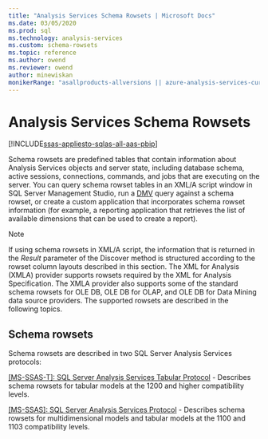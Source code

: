 ```yaml
---
title: "Analysis Services Schema Rowsets | Microsoft Docs"
ms.date: 03/05/2020
ms.prod: sql
ms.technology: analysis-services
ms.custom: schema-rowsets
ms.topic: reference
ms.author: owend
ms.reviewer: owend
author: minewiskan
monikerRange: "asallproducts-allversions || azure-analysis-services-current || power-bi-premium-current || >= sql-analysis-services-2016"
---
```

# Analysis Services Schema Rowsets

[!INCLUDE[ssas-appliesto-sqlas-all-aas-pbip](../includes/ssas-appliesto-sqlas-all-aas-pbip.md)]

  Schema rowsets are predefined tables that contain information about Analysis Services objects and server state, including database schema, active sessions, connections, commands, and jobs that are executing on the server. You can query schema rowset tables in an XML/A script window in SQL Server Management Studio, run a [DMV](use-dynamic-management-views-dmvs-to-monitor-analysis-services.md) query against a schema rowset, or create a custom application that incorporates schema rowset information (for example, a reporting application that retrieves the list of available dimensions that can be used to create a report).  
  
> [!NOTE]  
>  If using schema rowsets in XML/A script, the information that is returned in the *Result* parameter of the Discover method is structured according to the rowset column layouts described in this section. The  XML for Analysis (XMLA) provider supports rowsets required by the XML for Analysis Specification. The XMLA provider also supports some of the standard schema rowsets for OLE DB, OLE DB for OLAP, and OLE DB for Data Mining data source providers. The supported rowsets are described in the following topics.  
  
## Schema rowsets

Schema rowsets are described in two SQL Server Analysis Services protocols:

[[MS-SSAS-T]: SQL Server Analysis Services Tabular Protocol](https://docs.microsoft.com/openspecs/sql_server_protocols/ms-ssas-t/) - Describes schema rowsets for tabular models at the 1200 and higher compatibility levels.

[[MS-SSAS]: SQL Server Analysis Services Protocol](https://docs.microsoft.com/openspecs/sql_server_protocols/ms-ssas/) - Describes schema rowsets for multidimensional models and tabular models at the 1100 and 1103 compatibility levels.
  
  
